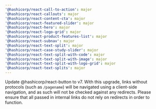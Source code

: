 ```yaml
---
'@hashicorp/react-call-to-action': major
'@hashicorp/react-callouts': major
'@hashicorp/react-content-cta': major
'@hashicorp/react-featured-slider': major
'@hashicorp/react-hero': major
'@hashicorp/react-logo-grid': major
'@hashicorp/react-product-features-list': major
'@hashicorp/react-subnav': major
'@hashicorp/react-text-split': major
'@hashicorp/react-case-study-slider': major
'@hashicorp/react-text-split-with-code': major
'@hashicorp/react-text-split-with-image': major
'@hashicorp/react-text-split-with-logo-grid': major
'@hashicorp/react-text-splits': major
---
```


Update @hashicorp/react-button to v7. With this upgrade, links without protocols (such as `/pagename`) will be navigated using a client-side navigation, and as such will not be checked against any redirects. Please ensure that all passed in internal links do not rely on redirects in order to function.
